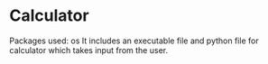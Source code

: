 # Calculator
Packages used:
os
It includes an executable file and python file for calculator which takes input from the user.
